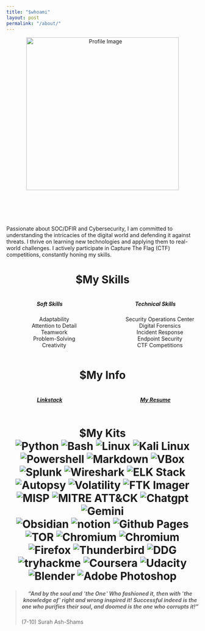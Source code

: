 ```yaml
---
title: "$whoami"
layout: post
permalink: "/about/"
---
```

<div align="center" class="align-container">
  <img src="{{site.baseurl}}/profile.gif" width="400" alt="Profile Image">
</div>

<div align="center">
  <h1 id="animated-text">$Ali Elrhyashi</h1>
</div>

<script>
  window.onload = function() {
    document.getElementById("animated-text").style.opacity = "1";
  };
</script>

<style>
#animated-text {
  opacity: 0;
  transition: opacity 2s ease-in-out;
}
</style>

<p>
Passionate about SOC/DFIR and Cybersecurity, I am committed to understanding the intricacies of the digital world and defending it against threats. I thrive on learning new technologies and applying them to real-world challenges. I actively participate in Capture The Flag (CTF) competitions, constantly honing my skills.
</p>
<div align="center">
  <h1>$My Skills</h1>
</div> 
<div align="center" class="flex-container">
  <div class="flex-item">
    <h5>Soft Skills</h5>
    <ul>
      Adaptability<br>
      Attention to Detail<br>
      Teamwork<br>
      Problem-Solving <br>
      Creativity
    </ul>
  </div>
  <div class="flex-item">
    <h5>Technical Skills</h5>
    <ul>
      Security Operations Center <br>
      Digital Forensics <br>
      Incident Response <br>
      Endpoint Security <br>
      CTF Competitions
    </ul>
  </div>
</div>

<div align="center">
  <h1>$My Info</h1>
</div>
<div align="center" class="flex-container">
  <div class="flex-item">
    <h5><a href="https://linksta.cc/@unn00n" target="_blank">Linkstack</a></h5>
  </div>
  <div class="flex-item">
    <h5><a href="https://docs.google.com/document/d/1BKcttBPw1jtO8OdenXNsAC6UM-jmZNFs/edit" target="_blank">My Resume</a></h5>
  </div>
</div> 



<style>
.no-interaction {
    pointer-events: none;
}
.flex-container {
    display: flex;
    justify-content: space-between;
}
.flex-item {
    width: 45%;
}
</style>

<h1 align="center"> $My Kits 
<br>
<!--img class="no-interaction" src="https://img.shields.io/badge/-C++-00599C?logo=cplusplus&logoColor=white" alt="C++" /-->
<!--img class="no-interaction" src="https://img.shields.io/badge/-C-A8B9CC?logo=c&logoColor=white" alt="C" /-->
<img class="no-interaction" src="https://img.shields.io/badge/Python-3776AB?logo=python&logoColor=fff" alt="Python" />
<!--img class="no-interaction" src="https://img.shields.io/badge/-Assembly-808080?logo=assemblyscript&logoColor=white" alt="Assembly" /-->
<img class="no-interaction" src="https://img.shields.io/badge/Bash-4EAA25?logo=gnubash&logoColor=fff" alt="Bash" />
<img class="no-interaction" src="https://img.shields.io/badge/-Linux-FCC624?logo=linux&logoColor=black" alt="Linux" />
<img class="no-interaction" src="https://img.shields.io/badge/-Kali_Linux-557C94?logo=kalilinux&logoColor=black" alt="Kali Linux" />
<img class="no-interaction" src="https://img.shields.io/badge/Powershell-0078D7?logo=windows&logoColor=white" alt="Powershell" />
<img class="no-interaction" src="https://img.shields.io/badge/Markdown-000000?logo=markdown&logoColor=white" alt="Markdown" />
<img class="no-interaction" src="https://img.shields.io/badge/-Virtualbox-183A61?logo=virtualbox&logoColor=white" alt="VBox" />

<br>
<img class="no-interaction" src="https://img.shields.io/badge/-Splunk-1A1A1A?logo=splunk&logoColor=white" alt="Splunk" />
<img class="no-interaction" src="https://img.shields.io/badge/-Wireshark-1679A7?logo=wireshark&logoColor=white" alt="Wireshark" />
<img class="no-interaction" src="https://img.shields.io/badge/-ELK%20Stack-005571?logo=elasticstack&logoColor=white" alt="ELK Stack" />
<img class="no-interaction" src="https://img.shields.io/badge/-Autopsy-1B1B1B?logo=autopsy&logoColor=white" alt="Autopsy" />
<img class="no-interaction" src="https://img.shields.io/badge/-Volatility-2C2F33?logo=volatility&logoColor=white" alt="Volatility" />
<img class="no-interaction" src="https://img.shields.io/badge/-FTK%20Imager-FFA500?logo=ftkimager&logoColor=white" alt="FTK Imager" />
<img class="no-interaction" src="https://img.shields.io/badge/-MISP-1D9BF0?logo=misp&logoColor=white" alt="MISP" />
<img class="no-interaction" src="https://img.shields.io/badge/-MITRE%20ATT&CK-0078D4?logo=mitreattack&logoColor=white" alt="MITRE ATT&CK" />
<img class="no-interaction" src="https://img.shields.io/badge/ChatGPT-74aa9c?logo=openai&logoColor=white" alt="Chatgpt" />
<img class="no-interaction" src="https://img.shields.io/badge/Google%20Gemini-886FBF?logo=googlegemini&logoColor=fff" alt="Gemini" />

<br>
<img class="no-interaction" src="https://img.shields.io/badge/Obsidian-%23483699.svg?&logo=obsidian&logoColor=white" alt="Obsidian" />
<img class="no-interaction" src="https://img.shields.io/badge/Notion-000000?&logo=notion&logoColor=white" alt="notion" />
<img class="no-interaction" src="https://img.shields.io/badge/GitHub%20Pages-121013?logo=github&logoColor=white" alt="Github Pages" />

<br>
<img class="no-interaction" src="https://img.shields.io/badge/Tor-7D4698?logo=Tor-Browser&logoColor=white" alt="TOR" />
<img class="no-interaction" src="https://img.shields.io/badge/Ungoogled%20Chromium-4285F4?logo=GoogleChrome&logoColor=white" alt="Chromium" />
<img class="no-interaction" src="https://img.shields.io/badge/Librewolf-00ACFF?logo=librewolf&logoColor=white" alt="Chromium" />
<img class="no-interaction" src="https://img.shields.io/badge/Firefox-FF7139?logo=Firefox&logoColor=white" alt="Firefox" />
<img class="no-interaction" src="https://img.shields.io/badge/Thunderbird-0A84FF?logo=thunderbird&logoColor=white" alt="Thunderbird" />
<img class="no-interaction" src="https://img.shields.io/badge/DuckDuckGo-FF5722?logo=duckduckgo&logoColor=white" alt="DDG" />

<br>
<img class="no-interaction" src="https://img.shields.io/badge/TryHackMe-212C42?logo=tryhackme&logoColor=fff" alt="tryhackme" />
<img class="no-interaction" src="https://img.shields.io/badge/Coursera-0056D2?logo=coursera&logoColor=fff" alt="Coursera" />
<img class="no-interaction" src="https://img.shields.io/badge/Udacity-02B3E4?logo=udacity&logoColor=fff" alt="Udacity" />

<br>
<img class="no-interaction" src="https://img.shields.io/badge/Blender-%23F5792A.svg?logo=blender&logoColor=white" alt="Blender" />
<img class="no-interaction" src="https://img.shields.io/badge/Adobe%20Photoshop-31A8FF?logo=Adobe%20Photoshop&logoColor=black" alt="Adobe Photoshop" />


</h1>
  
<blockquote>
  <h5 align="center"><em>“And by the soul and ˹the One˺ Who fashioned it, then with ˹the knowledge of˺ right and wrong inspired it! Successful indeed is the one who purifies their soul, and doomed is the one who corrupts it!”</em></h5>
(7-10) Surah Ash-Shams
</blockquote>


